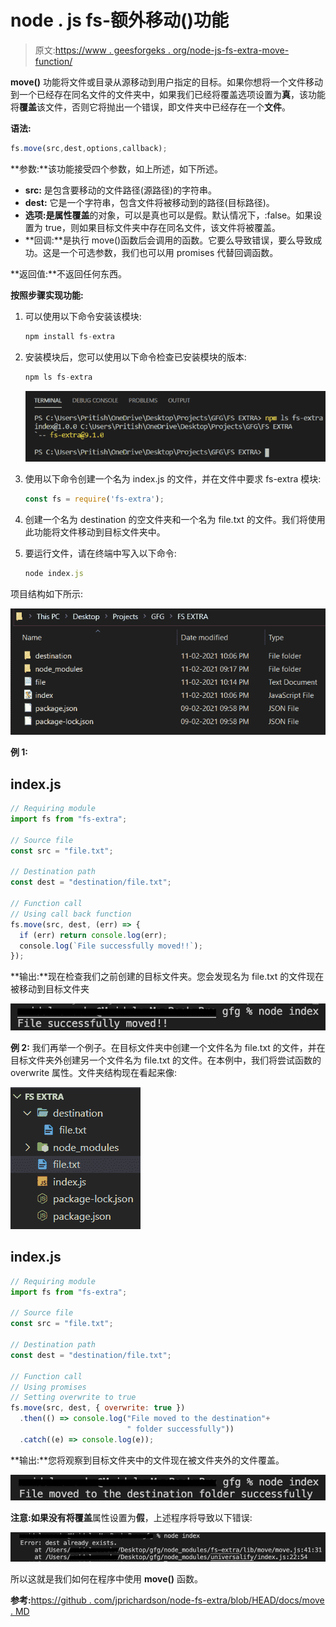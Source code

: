 # node . js fs-额外移动()功能

> 原文:[https://www . geesforgeks . org/node-js-fs-extra-move-function/](https://www.geeksforgeeks.org/node-js-fs-extra-move-function/)

**move()** 功能将文件或目录从源移动到用户指定的目标。如果你想将一个文件移动到一个已经存在同名文件的文件夹中，如果我们已经将覆盖选项设置为**真**，该功能将**覆盖**该文件，否则它将抛出一个错误，即文件夹中已经存在一个**文件**。

**语法:**

```js
fs.move(src,dest,options,callback);
```

**参数:**该功能接受四个参数，如上所述，如下所述。

*   **src:** 是包含要移动的文件路径(源路径)的字符串。
*   **dest:** 它是一个字符串，包含文件将被移动到的路径(目标路径)。
*   **选项:**是属性**覆盖**的对象，可以是真也可以是假。默认情况下，:false。如果设置为 true，则如果目标文件夹中存在同名文件，该文件将被覆盖。
*   **回调:**是执行 move()函数后会调用的函数。它要么导致错误，要么导致成功。这是一个可选参数，我们也可以用 promises 代替回调函数。

**返回值:**不返回任何东西。

**按照步骤实现功能:**

1.  可以使用以下命令安装该模块:

    ```js
    npm install fs-extra
    ```

2.  安装模块后，您可以使用以下命令检查已安装模块的版本:

    ```js
    npm ls fs-extra
    ```

    ![](img/a3d63ce87510249375413dd51d74dc1e.png)

3.  使用以下命令创建一个名为 index.js 的文件，并在文件中要求 fs-extra 模块:

    ```js
    const fs = require('fs-extra');
    ```

4.  创建一个名为 destination 的空文件夹和一个名为 file.txt 的文件。我们将使用此功能将文件移动到目标文件夹中。

5.  要运行文件，请在终端中写入以下命令:

    ```js
    node index.js
    ```

项目结构如下所示:

![](img/53e9e3a2e270363c7a90d75e3a42eb29.png)

**例 1:**

## index.js

```js
// Requiring module
import fs from "fs-extra";

// Source file
const src = "file.txt";

// Destination path
const dest = "destination/file.txt";

// Function call
// Using call back function
fs.move(src, dest, (err) => {
  if (err) return console.log(err);
  console.log(`File successfully moved!!`);
});
```

**输出:**现在检查我们之前创建的目标文件夹。您会发现名为 file.txt 的文件现在被移动到目标文件夹

![](img/e34f9ab571456134cce1bf4f17d595bc.png)

**例 2:** 我们再举一个例子。在目标文件夹中创建一个文件名为 file.txt 的文件，并在目标文件夹外创建另一个文件名为 file.txt 的文件。在本例中，我们将尝试函数的 overwrite 属性。文件夹结构现在看起来像:

![](img/b2d3ca34b6834eadf924f260db70ad04.png)

## index.js

```js
// Requiring module
import fs from "fs-extra";

// Source file
const src = "file.txt";

// Destination path
const dest = "destination/file.txt";

// Function call
// Using promises
// Setting overwrite to true
fs.move(src, dest, { overwrite: true })
  .then(() => console.log("File moved to the destination"+
                          " folder successfully"))
  .catch((e) => console.log(e));
```

**输出:**您将观察到目标文件夹中的文件现在被文件夹外的文件覆盖。

![](img/8d3b09cce760c1d6a5450a1246a91e67.png)

**注意:**如果没有将**覆盖**属性设置为**假**，上述程序将导致以下错误:

![](img/0593e919270ca8f258458a5613759a5e.png)

所以这就是我们如何在程序中使用 **move()** 函数。

**参考:**[https://github . com/jprichardson/node-fs-extra/blob/HEAD/docs/move . MD](https://github.com/jprichardson/node-fs-extra/blob/HEAD/docs/move.md)